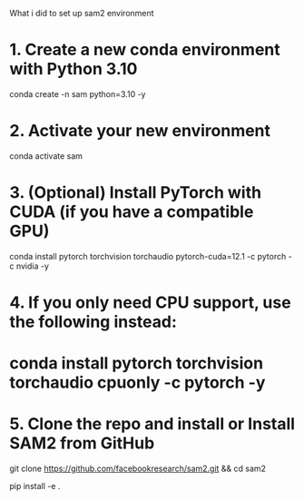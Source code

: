 What i did to set up sam2 environment

# 1. Create a new conda environment with Python 3.10
conda create -n sam python=3.10 -y

# 2. Activate your new environment
conda activate sam

# 3. (Optional) Install PyTorch with CUDA (if you have a compatible GPU)
conda install pytorch torchvision torchaudio pytorch-cuda=12.1 -c pytorch -c nvidia -y


# 4. If you only need CPU support, use the following instead:
# conda install pytorch torchvision torchaudio cpuonly -c pytorch -y

# 5. Clone the repo and install or Install SAM2 from GitHub
git clone https://github.com/facebookresearch/sam2.git && cd sam2

pip install -e .